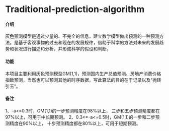 # Traditional-prediction-algorithm
#### 介绍
灰色预测模型是通过少量的、不完全的信息，建立数学模型做出预测的一种预测方法。是基于客观事物的过去和现在的发展规律，借助于科学的方法对未来的发展趋势和状况进行描述和分析，并形成科学的假设和判断。
#### 功能
本项目主要利用灰色预测模型GM(1,1)，预测国内生产总值预测、房地产消费价格指数预测，当然也可以预测其他的时序数据，写此算法的目的在于记录以及“抛砖引玉”。

#### 备注
1、-a<=0.3时，GM(1,1)的一步预测精度在98%以上，
三步和五步预测精度都在97%以上，可用于中长期预测。
2、0.3<=-a<=0.5时，GM(1,1)的一步和二步预测精度在90%以上，
十步预测精度都在80%以上，可用于短期预测。
